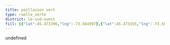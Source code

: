 ```yaml
---
title: paillasson vert
type: ruelle_verte
district: le-sud-ouest
fill: [{"lat":45.473396,"lng":-73.584597},{"lat":45.473155,"lng":-73.584087},{"lat":45.472892,"lng":-73.584366}]
---
```


undefined